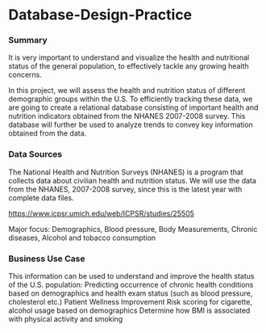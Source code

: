 # Database-Design-Practice

### Summary

It is very important to understand and visualize the health and nutritional status of the general population, to effectively tackle any growing health concerns. 

In this project, we will assess the health and nutrition status of different demographic groups within the U.S. To efficiently tracking these data, we are going to create a relational database consisting of important health and nutrition indicators obtained from the NHANES 2007-2008 survey. This database will further be used to analyze trends to convey key information obtained from the data.

### Data Sources

The National Health and Nutrition Surveys (NHANES) is a program that collects data about civilian health and nutrition status. We will use the data from the NHANES, 2007-2008 survey, since this is the latest year with complete data files. 

https://www.icpsr.umich.edu/web/ICPSR/studies/25505

Major focus: Demographics, Blood pressure, Body Measurements, Chronic diseases, Alcohol and tobacco consumption

### Business Use Case

This information can be used to understand and improve the health status of the U.S. population:
Predicting occurrence of chronic health conditions based on demographics and health exam status (such as blood pressure, cholesterol etc.)
Patient Wellness Improvement
Risk scoring for cigarette, alcohol usage based on demographics
Determine how BMI is associated with physical activity and smoking
